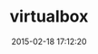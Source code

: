 ---
layout: post
title:  "virtualbox"
repo:   "mitchellh/virtualbox"
date:   2015-02-18 17:12:20
gemurl: http://github.com/mitchellh/virtualbox
---